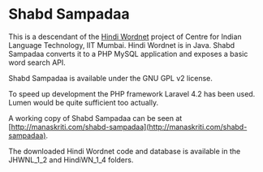 Shabd Sampadaa
==============

This is a descendant of the [Hindi Wordnet](http://www.cfilt.iitb.ac.in/wordnet/webhwn/) project of Centre for Indian Language Technology, IIT Mumbai.
Hindi Wordnet is in Java. Shabd Sampadaa converts it to a PHP MySQL application and exposes a basic word search API.

Shabd Sampadaa is available under the GNU GPL v2 license.

To speed up development the PHP framework Laravel 4.2 has been used. Lumen would be quite sufficient too actually.

A working copy of Shabd Sampadaa can be seen at [http://manaskriti.com/shabd-sampadaa](http://manaskriti.com/shabd-sampadaa).

The downloaded Hindi Wordnet code and database is available in the JHWNL_1_2 and HindiWN_1_4 folders.
